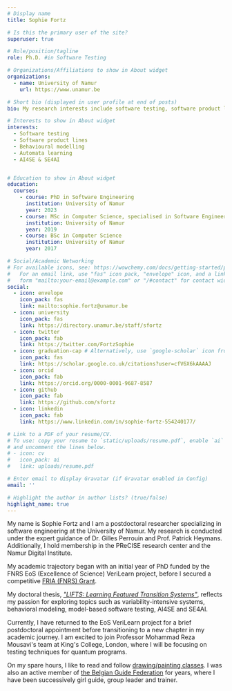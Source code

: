 ```yaml
---
# Display name
title: Sophie Fortz

# Is this the primary user of the site?
superuser: true

# Role/position/tagline
role: Ph.D. #in Software Testing

# Organizations/Affiliations to show in About widget
organizations:
  - name: University of Namur
    url: https://www.unamur.be

# Short bio (displayed in user profile at end of posts)
bio: My research interests include software testing, software product lines and behavioural modelling.

# Interests to show in About widget
interests:
  - Software testing
  - Software product lines
  - Behavioural modelling
  - Automata learning
  - AI4SE & SE4AI


# Education to show in About widget
education:
  courses:
    - course: PhD in Software Engineering
      institution: University of Namur
      year: 2023 
    - course: MSc in Computer Science, specialised in Software Engineering
      institution: University of Namur
      year: 2019
    - course: BSc in Computer Science
      institution: University of Namur
      year: 2017

# Social/Academic Networking
# For available icons, see: https://wowchemy.com/docs/getting-started/page-builder/#icons
#   For an email link, use "fas" icon pack, "envelope" icon, and a link in the
#   form "mailto:your-email@example.com" or "/#contact" for contact widget.
social:
  - icon: envelope
    icon_pack: fas
    link: mailto:sophie.fortz@unamur.be
  - icon: university
    icon_pack: fas
    link: https://directory.unamur.be/staff/sfortz
  - icon: twitter
    icon_pack: fab
    link: https://twitter.com/FortzSophie
  - icon: graduation-cap # Alternatively, use `google-scholar` icon from `ai` icon pack
    icon_pack: fas
    link: https://scholar.google.co.uk/citations?user=cfV6X6kAAAAJ
  - icon: orcid
    icon_pack: fab
    link: https://orcid.org/0000-0001-9687-8587
  - icon: github
    icon_pack: fab
    link: https://github.com/sfortz
  - icon: linkedin
    icon_pack: fab
    link: https://www.linkedin.com/in/sophie-fortz-554240177/

# Link to a PDF of your resume/CV.
# To use: copy your resume to `static/uploads/resume.pdf`, enable `ai` icons in `params.toml`,
# and uncomment the lines below.
# - icon: cv
#   icon_pack: ai
#   link: uploads/resume.pdf

# Enter email to display Gravatar (if Gravatar enabled in Config)
email: ''

# Highlight the author in author lists? (true/false)
highlight_name: true
---
```


My name is Sophie Fortz and I am a postdoctoral researcher specializing in software engineering at the University of Namur. My research is conducted under the expert guidance of Dr. Gilles Perrouin and Prof. Patrick Heymans. Additionally, I hold membership in the PReCISE research center and the Namur Digital Institute.

My academic trajectory began with an initial year of PhD funded by the FNRS EoS (Excellence of Science) VeriLearn project, before I secured a competitive [FRIA (FNRS) Grant](https://www.frs-fnrs.be/en/financements-resp/chercheur-doctorant). 

My doctoral thesis, [*"LIFTS: Learning Featured Transition Systems"*](poster), reflects my passion for exploring topics such as variability-intensive systems, behavioral modeling, model-based software testing, AI4SE and SE4AI.

Currently, I have returned to the EoS VeriLearn project for a brief postdoctoral appointment before transitioning to a new chapter in my academic journey. I am excited to join Professor Mohammad Reza Mousavi's team at King's College, London, where I will be focusing on testing techniques for quantum programs. 

On my spare hours, I like to read and follow [drawing/painting classes](painting). I was also an active member of [the Belgian Guide Federation](guides) for years, where I have been successively girl guide, group leader and trainer.